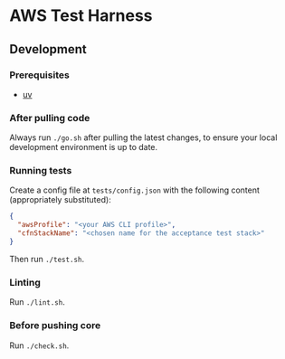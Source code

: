 # AWS Test Harness

## Development

### Prerequisites
- [uv](https://docs.astral.sh/uv/)

### After pulling code
Always run `./go.sh` after pulling the latest changes, to ensure your local development environment is up to date.

### Running tests
Create a config file at `tests/config.json` with the following content (appropriately substituted):
```json
{
  "awsProfile": "<your AWS CLI profile>",
  "cfnStackName": "<chosen name for the acceptance test stack>"
}
```

Then run `./test.sh`.

### Linting
Run `./lint.sh`.

### Before pushing core
Run `./check.sh`.